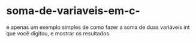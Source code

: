 # soma-de-variaveis-em-c-
e apenas um exemplo simples de como fazer a soma de duas variáveis int que você digitou, e mostrar os resultados.

